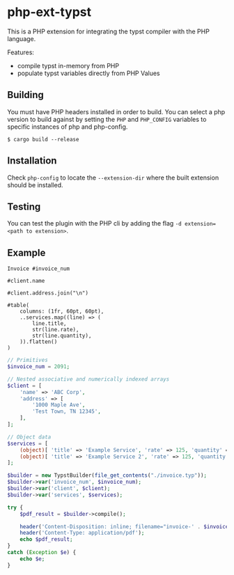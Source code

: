 # php-ext-typst

This is a PHP extension for integrating the typst compiler with the PHP language.

Features:

- compile typst in-memory from PHP
- populate typst variables directly from PHP Values

## Building

You must have PHP headers installed in order to build. You can select a php version to build against by setting the `PHP` and `PHP_CONFIG` variables to specific instances of php and php-config.

```shell
$ cargo build --release
```

## Installation

Check `php-config` to locate the `--extension-dir` where the built extension should be installed.

## Testing

You can test the plugin with the PHP cli by adding the flag `-d extension=<path to extension>`.

## Example

```typst
Invoice #invoice_num

#client.name

#client.address.join("\n")

#table(
    columns: (1fr, 60pt, 60pt),
    ..services.map((line) => (
        line.title,
        str(line.rate),
        str(line.quantity),
    )).flatten()
)
```

```php
// Primitives
$invoice_num = 2091;

// Nested associative and numerically indexed arrays
$client = [
    'name' => 'ABC Corp',
    'address' => [
        '1000 Maple Ave',
        'Test Town, TN 12345',
    ],
];

// Object data
$services = [
    (object)[ 'title' => 'Example Service', 'rate' => 125, 'quantity' => 9.5 ],
    (object)[ 'title' => 'Example Service 2', 'rate' => 125, 'quantity' => 2 ],
];

$builder = new TypstBuilder(file_get_contents("./invoice.typ"));
$builder->var('invoice_num', $invoice_num);
$builder->var('client', $client);
$builder->var('services', $services);

try {
    $pdf_result = $builder->compile();

    header('Content-Disposition: inline; filename="invoice-' . $invoice_num . '.pdf"');
    header('Content-Type: application/pdf');
    echo $pdf_result;
}
catch (Exception $e) {
    echo $e;
}
```

